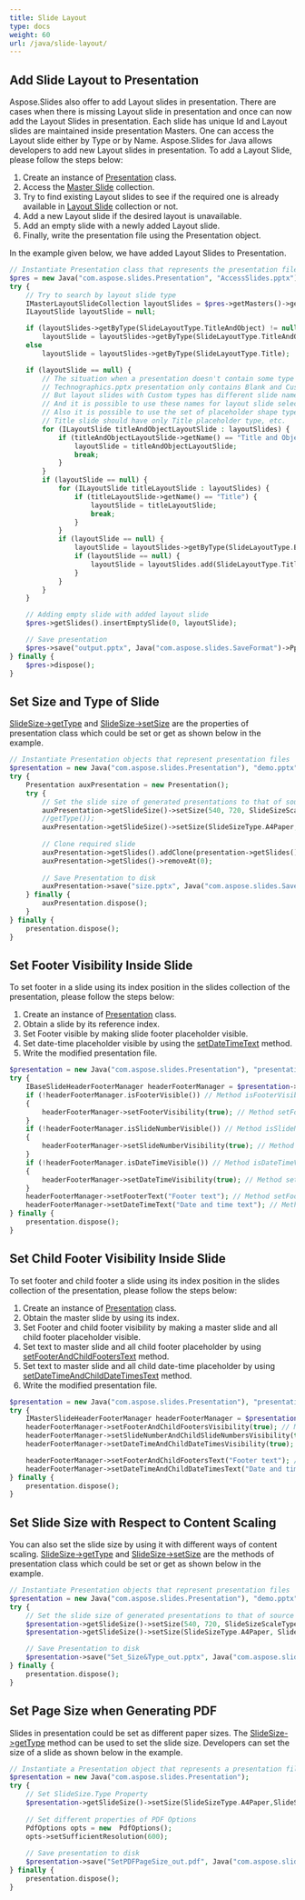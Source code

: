 ```yaml
---
title: Slide Layout
type: docs
weight: 60
url: /java/slide-layout/
---
```



## **Add Slide Layout to Presentation**
Aspose.Slides also offer to add Layout slides in presentation. There are cases when there is missing Layout slide in presentation and once can now add the Layout Slides in presentation. Each slide has unique Id and Layout slides are maintained inside presentation Masters. One can access the Layout slide either by Type or by Name. Aspose.Slides for Java allows developers to add new Layout slides in presentation. To add a Layout Slide, please follow the steps below:

1. Create an instance of [Presentation](https://apireference.aspose.com/slides/java/com.aspose.slides/Presentation) class.
1. Access the [Master Slide](https://apireference.aspose.com/slides/java/com.aspose.slides/Presentation#getMasters--) collection.
1. Try to find existing Layout slides to see if the required one is already available in [Layout Slide](https://apireference.aspose.com/slides/java/com.aspose.slides/IMasterSlide#getLayoutSlides--) collection or not.
1. Add a new Layout slide if the desired layout is unavailable.
1. Add an empty slide with a newly added Layout slide.
1. Finally, write the presentation file using the Presentation object.

In the example given below, we have added Layout Slides to Presentation.

```php
// Instantiate Presentation class that represents the presentation file
$pres = new Java("com.aspose.slides.Presentation", "AccessSlides.pptx");
try {
    // Try to search by layout slide type
    IMasterLayoutSlideCollection layoutSlides = $pres->getMasters()->get_Item(0)->getLayoutSlides();
    ILayoutSlide layoutSlide = null;

    if (layoutSlides->getByType(SlideLayoutType.TitleAndObject) != null)
        layoutSlide = layoutSlides->getByType(SlideLayoutType.TitleAndObject);
    else
        layoutSlide = layoutSlides->getByType(SlideLayoutType.Title);

    if (layoutSlide == null) {
        // The situation when a presentation doesn't contain some type of layouts.
        // Technographics.pptx presentation only contains Blank and Custom layout types.
        // But layout slides with Custom types has different slide names, like "Title", "Title and Content", etc. 
        // And it is possible to use these names for layout slide selection.
        // Also it is possible to use the set of placeholder shape types. For example,
        // Title slide should have only Title placeholder type, etc.
        for (ILayoutSlide titleAndObjectLayoutSlide : layoutSlides) {
            if (titleAndObjectLayoutSlide->getName() == "Title and Object") {
                layoutSlide = titleAndObjectLayoutSlide;
                break;
            }
        }
        if (layoutSlide == null) {
            for (ILayoutSlide titleLayoutSlide : layoutSlides) {
                if (titleLayoutSlide->getName() == "Title") {
                    layoutSlide = titleLayoutSlide;
                    break;
                }
            }
            if (layoutSlide == null) {
                layoutSlide = layoutSlides->getByType(SlideLayoutType.Blank);
                if (layoutSlide == null) {
                    layoutSlide = layoutSlides.add(SlideLayoutType.TitleAndObject, "Title and Object");
                }
            }
        }
    }

    // Adding empty slide with added layout slide
    $pres->getSlides().insertEmptySlide(0, layoutSlide);

    // Save presentation
    $pres->save("output.pptx", Java("com.aspose.slides.SaveFormat")->Pptx);
} finally {
    $pres->dispose();
}
```

## **Set Size and Type of Slide**
[SlideSize->getType](https://apireference.aspose.com/slides/java/com.aspose.slides/SlideSize#getType--) and [SlideSize->setSize](https://apireference.aspose.com/slides/java/com.aspose.slides/SlideSize#setSize-float-float-int-) are the properties of presentation class which could be set or get as shown below in the example.

```php
// Instantiate Presentation objects that represent presentation files
$presentation = new Java("com.aspose.slides.Presentation"), "demo.pptx");
try {
    Presentation auxPresentation = new Presentation();
    try {
        // Set the slide size of generated presentations to that of source
        auxPresentation->getSlideSize()->setSize(540, 720, SlideSizeScaleType.EnsureFit);
        //getType());
        auxPresentation->getSlideSize()->setSize(SlideSizeType.A4Paper, SlideSizeScaleType.Maximize);
        
        // Clone required slide
        auxPresentation->getSlides().addClone(presentation->getSlides()->get_Item(0));
        auxPresentation->getSlides()->removeAt(0);
        
        // Save Presentation to disk
        auxPresentation->save("size.pptx", Java("com.aspose.slides.SaveFormat")->Pptx);
    } finally {
        auxPresentation.dispose();
    }
} finally {
    presentation.dispose();
}
```

## **Set Footer Visibility Inside Slide**
To set footer in a slide using its index position in the slides collection of the presentation, please follow the steps below:

1. Create an instance of [Presentation](https://apireference.aspose.com/slides/java/com.aspose.slides/Presentation) class.
1. Obtain a slide by its reference index.
1. Set Footer visible by making slide footer placeholder visible.
1. Set date-time placeholder visible by using the [setDateTimeText](https://apireference.aspose.com/slides/java/com.aspose.slides/IBaseSlideHeaderFooterManager#setDateTimeText-java.lang.String-) method.
1. Write the modified presentation file.

```php
$presentation = new Java("com.aspose.slides.Presentation"), "presentation.ppt");
try {
    IBaseSlideHeaderFooterManager headerFooterManager = $presentation->getSlides()->get_Item(0)->getHeaderFooterManager();
    if (!headerFooterManager.isFooterVisible()) // Method isFooterVisible is used for indicating that a slide footer placeholder is not present.
    {
        headerFooterManager->setFooterVisibility(true); // Method setFooterVisibility is used for making a slide footer placeholder visible.
    }
    if (!headerFooterManager.isSlideNumberVisible()) // Method isSlideNumberVisible is used for indicating that a slide page number placeholder is not present.
    {
        headerFooterManager->setSlideNumberVisibility(true); // Method setSlideNumberVisibility is used for making a slide page number placeholder visible.
    }
    if (!headerFooterManager.isDateTimeVisible()) // Method isDateTimeVisible is used for indicating that a slide date-time placeholder is not present.
    {
        headerFooterManager->setDateTimeVisibility(true); // Method setFooterVisibility is used for making a slide date-time placeholder visible.
    }
    headerFooterManager->setFooterText("Footer text"); // Method setFooterText is used for setting text to slide footer placeholder.
    headerFooterManager->setDateTimeText("Date and time text"); // Method setDateTimeText is used for setting text to slide date-time placeholder.
} finally {
    presentation.dispose();
}
```

## **Set Child Footer Visibility Inside Slide**
To set footer and child footer a slide using its index position in the slides collection of the presentation, please follow the steps below:

1. Create an instance of [Presentation](https://apireference.aspose.com/slides/java/com.aspose.slides/Presentation) class.
1. Obtain the master slide by using its index.
1. Set Footer and child footer visibility by making a master slide and all child footer placeholder visible.
1. Set text to master slide and all child footer placeholder by using [setFooterAndChildFootersText](https://apireference.aspose.com/slides/java/com.aspose.slides/IMasterSlideHeaderFooterManager#setFooterAndChildFootersText-java.lang.String-) method.
1. Set text to master slide and all child date-time placeholder by using [setDateTimeAndChildDateTimesText](https://apireference.aspose.com/slides/java/com.aspose.slides/IMasterSlideHeaderFooterManager#setDateTimeAndChildDateTimesText-java.lang.String-) method.
1. Write the modified presentation file.

```php
$presentation = new Java("com.aspose.slides.Presentation"), "presentation.ppt");
try {
    IMasterSlideHeaderFooterManager headerFooterManager = $presentation->getMasters()->get_Item(0)->getHeaderFooterManager();
    headerFooterManager->setFooterAndChildFootersVisibility(true); // Method setFooterAndChildFootersVisibility is used for making a master slide and all child footer placeholders visible.
    headerFooterManager->setSlideNumberAndChildSlideNumbersVisibility(true); // Method setSlideNumberAndChildSlideNumbersVisibility is used for making a master slide and all child page number placeholders visible.
    headerFooterManager->setDateTimeAndChildDateTimesVisibility(true); // Method setDateTimeAndChildDateTimesVisibility is used for making a master slide and all child date-time placeholders visible.

    headerFooterManager->setFooterAndChildFootersText("Footer text"); // Method setFooterAndChildFootersText is used for setting text to master slide and all child footer placeholders.
    headerFooterManager->setDateTimeAndChildDateTimesText("Date and time text"); // Method setDateTimeAndChildDateTimesText is used for setting text to master slide and all child date-time placeholders.
} finally {
    presentation.dispose();
}
```

## **Set Slide Size with Respect to Content Scaling**
You can also set the slide size by using it with different ways of content scaling. [SlideSize->getType](https://apireference.aspose.com/slides/java/com.aspose.slides/SlideSize#getType--) and [SlideSize->setSize](https://apireference.aspose.com/slides/java/com.aspose.slides/SlideSize#setSize-int-int-) are the methods of presentation class which could be set or get as shown below in the example.

```php
// Instantiate Presentation objects that represent presentation files
$presentation = new Java("com.aspose.slides.Presentation"), "demo.pptx");
try {
    // Set the slide size of generated presentations to that of source
    $presentation->getSlideSize()->setSize(540, 720, SlideSizeScaleType.EnsureFit); // Method SetSize is used for set slide size with scale content to ensure fit
    $presentation->getSlideSize()->setSize(SlideSizeType.A4Paper, SlideSizeScaleType.Maximize); // Method SetSize is used for set slide size with maximize size of content

    // Save Presentation to disk
    $presentation->save("Set_Size&Type_out.pptx", Java("com.aspose.slides.SaveFormat")->Pptx);
} finally {
    presentation.dispose();
}
```

## **Set Page Size when Generating PDF**
Slides in presentation could be set as different paper sizes. The [SlideSize->getType](https://apireference.aspose.com/slides/java/com.aspose.slides/SlideSize#getType--) method can be used to set the slide size. Developers can set the size of a slide as shown below in the example.

```php
// Instantiate a Presentation object that represents a presentation file 
$presentation = new Java("com.aspose.slides.Presentation");
try {
    // Set SlideSize.Type Property 
    $presentation->getSlideSize()->setSize(SlideSizeType.A4Paper,SlideSizeScaleType.EnsureFit);
    
    // Set different properties of PDF Options
    PdfOptions opts = new  PdfOptions();
    opts->setSufficientResolution(600);
    
    // Save presentation to disk
    $presentation->save("SetPDFPageSize_out.pdf", Java("com.aspose.slides.SaveFormat")->Pdf, opts);
} finally {
    presentation.dispose();
}
```

